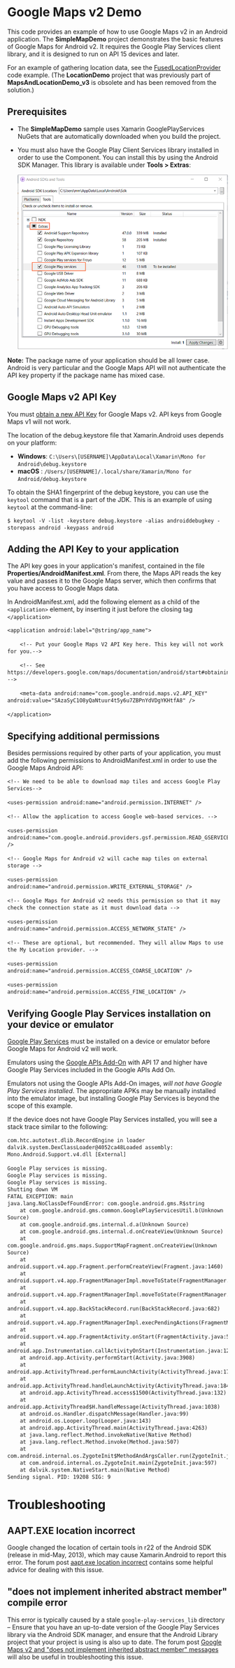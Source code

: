 Google Maps v2 Demo
===================

This code provides an example of how to use Google Maps v2 in an
Android application. The **SimpleMapDemo** project demonstrates the
basic features of Google Maps for Android v2. It requires the Google
Play Services client library, and it is designed to run on API 15
devices and later.

For an example of gathering location data,
see the [FusedLocationProvider](https://developer.xamarin.com/samples/monodroid/FusedLocationProvider/)
code example. (The **LocationDemo** project that was previously part of
**MapsAndLocationDemo\_v3** is obsolete and has been removed from the
solution.)

## Prerequisites

- The **SimpleMapDemo** sample uses Xamarin GooglePlayServices NuGets
  that are automatically downloaded when you build the project.

- You must also have the Google Play Client Services library installed
  in order to use the Component. You can install this by using the
  Android SDK Manager. This library is available under **Tools > Extras**:

    [ ![](Screenshots/sdk_manager-sml.png)](Screenshots/sdk_manager.png)


**Note:** The package name of your application should be all lower
case. Android is very particular and the Google Maps API will not
authenticate the API key property if the package name has mixed case.

Google Maps v2 API Key
----------------------

You must
[obtain a new API Key](https://developers.google.com/maps/documentation/android/start#the_google_maps_api_key)
for Google Maps v2. API keys from Google Maps v1 will not work.

The location of the debug.keystore file that Xamarin.Android uses
depends on your platform:

- **Windows**: `C:\Users\[USERNAME]\AppData\Local\Xamarin\Mono for Android\debug.keystore`
- **macOS** : `/Users/[USERNAME]/.local/share/Xamarin/Mono for Android/debug.keystore`

To obtain the SHA1 fingerprint of the debug keystore, you can use the
`keytool` command that is a part of the JDK. This is an example of
using `keytool` at the command-line:

    $ keytool -V -list -keystore debug.keystore -alias androiddebugkey -storepass android -keypass android

Adding the API Key to your application
--------------------------------------

The API key goes in your application's manifest, contained in the file
**Properties/AndroidManifest.xml**. From there, the Maps API reads the key
value and passes it to the Google Maps server, which then confirms that
you have access to Google Maps data.

In AndroidManifest.xml, add the following element as a child of the
`<application>` element, by inserting it just before the closing tag
`</application>`

    <application android:label="@string/app_name">

		<!-- Put your Google Maps V2 API Key here. This key will not work for you.-->

		<!-- See https://developers.google.com/maps/documentation/android/start#obtaining_an_api_key -->

		<meta-data android:name="com.google.android.maps.v2.API_KEY" android:value="SAzaSyC1O8yQaNtuur4t5y6u7ZBPnYdVDgYKHtfA8" />

	</application>

Specifying additional permissions
---------------------------------

Besides permissions required by other parts of your application, you
must add the following permissions to AndroidManifest.xml in order to
use the Google Maps Android API:

	<!-- We need to be able to download map tiles and access Google Play Services-->

	<uses-permission android:name="android.permission.INTERNET" />

	<!-- Allow the application to access Google web-based services. -->

	<uses-permission android:name="com.google.android.providers.gsf.permission.READ_GSERVICES" />

	<!-- Google Maps for Android v2 will cache map tiles on external storage -->

	<uses-permission android:name="android.permission.WRITE_EXTERNAL_STORAGE" />

	<!-- Google Maps for Android v2 needs this permission so that it may check the connection state as it must download data -->

	<uses-permission android:name="android.permission.ACCESS_NETWORK_STATE" />

	<!-- These are optional, but recommended. They will allow Maps to use the My Location provider. -->

	<uses-permission android:name="android.permission.ACCESS_COARSE_LOCATION" />

	<uses-permission android:name="android.permission.ACCESS_FINE_LOCATION" />
  
Verifying Google Play Services installation on your device or emulator
----------------------------------------------------------------------

[Google Play Services](https://play.google.com/store/apps/details?id=com.google.android.gms)
must be installed on a device or emulator before Google Maps for
Android v2 will work.

Emulators using the
[Google APIs Add-On](https://developers.google.com/android/add-ons/google-apis/)
with API 17 and higher have Google Play Services included in the Google
APIs Add On.

Emulators not using the Google APIs Add-On images, *will not have
Google Play Services installed*. The appropriate APKs may be manually
installed into the emulator image, but installing Google Play Services
is beyond the scope of this example.

If the device does not have Google Play Services installed, you will
see a stack trace similar to the following:

	com.htc.autotest.dlib.RecordEngine in loader dalvik.system.DexClassLoader@4052ca48Loaded assembly: Mono.Android.Support.v4.dll [External]
	
	Google Play services is missing.
	Google Play services is missing.
	Google Play services is missing.
	Shutting down VM
	FATAL EXCEPTION: main
	java.lang.NoClassDefFoundError: com.google.android.gms.R$string
		at com.google.android.gms.common.GooglePlayServicesUtil.b(Unknown Source)
		at com.google.android.gms.internal.d.a(Unknown Source)
		at com.google.android.gms.internal.d.onCreateView(Unknown Source)
		at com.google.android.gms.maps.SupportMapFragment.onCreateView(Unknown Source)
		at android.support.v4.app.Fragment.performCreateView(Fragment.java:1460)
		at android.support.v4.app.FragmentManagerImpl.moveToState(FragmentManager.java:911)
		at android.support.v4.app.FragmentManagerImpl.moveToState(FragmentManager.java:1088)
		at android.support.v4.app.BackStackRecord.run(BackStackRecord.java:682)
		at android.support.v4.app.FragmentManagerImpl.execPendingActions(FragmentManager.java:1444)
		at android.support.v4.app.FragmentActivity.onStart(FragmentActivity.java:551)
		at android.app.Instrumentation.callActivityOnStart(Instrumentation.java:1201)
		at android.app.Activity.performStart(Activity.java:3908)
		at android.app.ActivityThread.performLaunchActivity(ActivityThread.java:1794)
		at android.app.ActivityThread.handleLaunchActivity(ActivityThread.java:1842)
		at android.app.ActivityThread.access$1500(ActivityThread.java:132)
		at android.app.ActivityThread$H.handleMessage(ActivityThread.java:1038)
		at android.os.Handler.dispatchMessage(Handler.java:99)
		at android.os.Looper.loop(Looper.java:143)
		at android.app.ActivityThread.main(ActivityThread.java:4263)
		at java.lang.reflect.Method.invokeNative(Native Method)
		at java.lang.reflect.Method.invoke(Method.java:507)
		at com.android.internal.os.ZygoteInit$MethodAndArgsCaller.run(ZygoteInit.java:839)
		at com.android.internal.os.ZygoteInit.main(ZygoteInit.java:597)
		at dalvik.system.NativeStart.main(Native Method)
	Sending signal. PID: 19208 SIG: 9
	
	
# Troubleshooting

## AAPT.EXE location incorrect

Google changed the location of certain tools in r22 of the Android SDK
(release in mid-May, 2013), which may cause Xamarin.Android to report
this error. The forum post
[aapt.exe location incorrect](http://forums.xamarin.com/discussion/comment/15360/#Comment_15360)
contains some helpful advice for dealing with this issue.

## "does not implement inherited abstract member" compile error

This error is typically caused by a stale `google-play-services_lib`
directory &ndash; Ensure that you have an up-to-date version of the
Google Play Services library via the Android SDK manager, and ensure
that the Android Library project that your project is using is also up
to date. The forum post
[Google Maps v2 and "does not implement inherited abstract member" messages](http://forums.xamarin.com/discussion/5030/google-maps-v2-and-does-not-implement-inherited-abstract-member-messages)
will also be useful in troubleshooting this issue.
